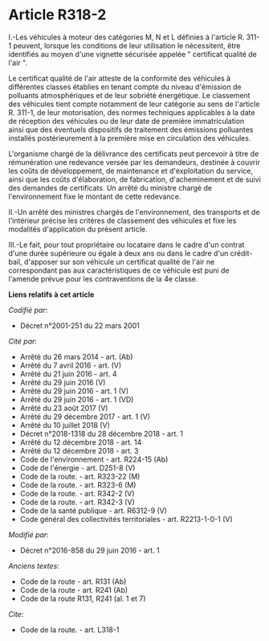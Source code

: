 # Article R318-2

I.-Les véhicules à moteur des catégories M, N et L définies à l'article R. 311-1 peuvent, lorsque les conditions de leur
utilisation le nécessitent, être identifiés au moyen d'une vignette sécurisée appelée " certificat qualité de l'air ". 

Le certificat qualité de l'air atteste de la conformité des véhicules à différentes classes établies en tenant compte du
niveau d'émission de polluants atmosphériques et de leur sobriété énergétique. Le classement des véhicules tient compte
notamment de leur catégorie au sens de l'article R. 311-1, de leur motorisation, des normes techniques applicables à la date
de réception des véhicules ou de leur date de première immatriculation ainsi que des éventuels dispositifs de traitement des
émissions polluantes installés postérieurement à la première mise en circulation des véhicules. 

L'organisme chargé de la délivrance des certificats peut percevoir à titre de rémunération une redevance versée par les
demandeurs, destinée à couvrir les coûts de développement, de maintenance et d'exploitation du service, ainsi que les coûts
d'élaboration, de fabrication, d'acheminement et de suivi des demandes de certificats. Un arrêté du ministre chargé de
l'environnement fixe le montant de cette redevance. 

II.-Un arrêté des ministres chargés de l'environnement, des transports et de l'intérieur précise les critères de classement
des véhicules et fixe les modalités d'application du présent article. 

III.-Le fait, pour tout propriétaire ou locataire dans le cadre d'un contrat d'une durée supérieure ou égale à deux ans ou
dans le cadre d'un crédit-bail, d'apposer sur son véhicule un certificat qualité de l'air ne correspondant pas aux
caractéristiques de ce véhicule est puni de l'amende prévue pour les contraventions de la 4e classe.

**Liens relatifs à cet article**

_Codifié par_:

  - Décret n°2001-251 du 22 mars 2001

_Cité par_:

  - Arrêté du 26 mars 2014 - art. (Ab)
  - Arrêté du 7 avril 2016 - art. (V)
  - Arrêté du 21 juin 2016 - art. 4
  - Arrêté du 29 juin 2016 (V)
  - Arrêté du 29 juin 2016 - art. 1 (V)
  - Arrêté du 29 juin 2016 - art. 1 (VD)
  - Arrêté du 23 août 2017 (V)
  - Arrêté du 29 décembre 2017 - art. 1 (V)
  - Arrêté du 10 juillet 2018 (V)
  - Décret n°2018-1318 du 28 décembre 2018 - art. 1
  - Arrêté du 12 décembre 2018 - art. 14
  - Arrêté du 12 décembre 2018 - art. 3
  - Code de l'environnement - art. R224-15 (Ab)
  - Code de l'énergie - art. D251-8 (V)
  - Code de la route. - art. R323-22 (M)
  - Code de la route. - art. R323-6 (M)
  - Code de la route. - art. R342-2 (V)
  - Code de la route. - art. R342-3 (V)
  - Code de la santé publique - art. R6312-9 (V)
  - Code général des collectivités territoriales - art. R2213-1-0-1 (V)

_Modifié par_:

  - Décret n°2016-858 du 29 juin 2016 - art. 1

_Anciens textes_:

  - Code de la route - art. R131 (Ab)
  - Code de la route - art. R241 (Ab)
  - Code de la route R131, R241 (al. 1 et 7)

_Cite_:

  - Code de la route. - art. L318-1
